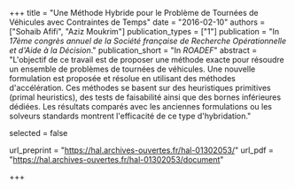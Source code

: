 +++
title = "Une Méthode Hybride pour le Problème de Tournées de Véhicules avec Contraintes de Temps"
date = "2016-02-10"
authors = ["Sohaib Afifi",  "Aziz Moukrim"]
publication_types = ["1"]
publication = "In *17ème congrès annuel de la Société française de Recherche Opérationnelle et d'Aide à la Décision*."
publication_short = "In *ROADEF*"
abstract = "L'objectif de ce travail est de proposer une méthode exacte pour résoudre un ensemble de problèmes de tournées de véhicules. Une nouvelle formulation est proposée et résolue en  utilisant des méthodes d'accélération. Ces méthodes se basent sur des heuristiques  primitives (primal heuristics), des tests de faisabilité ainsi que des bornes inférieures  dédiées. Les résultats comparés avec les anciennes formulations ou les solveurs standards  montrent l'efficacité de ce type d'hybridation."

selected = false

url_preprint = "https://hal.archives-ouvertes.fr/hal-01302053/"
url_pdf = "https://hal.archives-ouvertes.fr/hal-01302053/document"

+++
